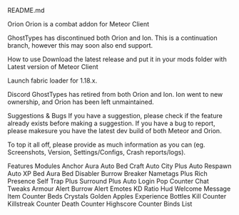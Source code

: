 README.md

Orion
Orion is a combat addon for Meteor Client

GhostTypes has discontinued both Orion and Ion. This is a continuation branch, however this may soon also end support.

     


How to use
Download the latest release and put it in your mods folder with Latest version of Meteor Client

Launch fabric loader for 1.18.x.

Discord
GhostTypes has retired from both Orion and Ion. Ion went to new ownership, and Orion has been left unmaintained.

Suggestions & Bugs
If you have a suggestion, please check if the feature already exists before making a suggestion. If you have a bug to report, please makesure you have the latest dev build of both Meteor and Orion.

To top it all off, please provide as much information as you can (eg. Screenshots, Version, Settings/Configs, Crash reports/logs).

Features
Modules
Anchor Aura
Auto Bed Craft
Auto City Plus
Auto Respawn
Auto XP
Bed Aura
Bed Disabler
Burrow Breaker
Nametags Plus
Rich Presence
Self Trap Plus
Surround Plus
Auto Login
Pop Counter
Chat Tweaks
Armour Alert
Burrow Alert
Emotes
KD Ratio
Hud
Welcome Message
Item Counter
Beds
Crystals
Golden Apples
Experience Bottles
Kill Counter
Killstreak Counter
Death Counter
Highscore Counter
Binds List
